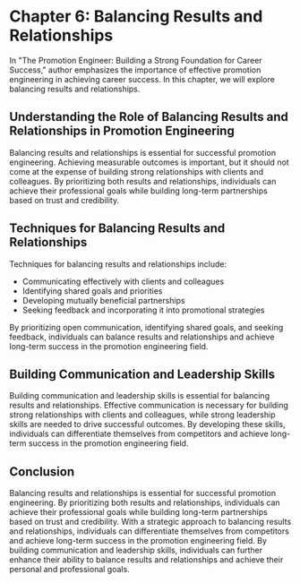 Chapter 6: Balancing Results and Relationships
==============================================

In "The Promotion Engineer: Building a Strong Foundation for Career Success," author emphasizes the importance of effective promotion engineering in achieving career success. In this chapter, we will explore balancing results and relationships.

Understanding the Role of Balancing Results and Relationships in Promotion Engineering
--------------------------------------------------------------------------------------

Balancing results and relationships is essential for successful promotion engineering. Achieving measurable outcomes is important, but it should not come at the expense of building strong relationships with clients and colleagues. By prioritizing both results and relationships, individuals can achieve their professional goals while building long-term partnerships based on trust and credibility.

Techniques for Balancing Results and Relationships
--------------------------------------------------

Techniques for balancing results and relationships include:

* Communicating effectively with clients and colleagues
* Identifying shared goals and priorities
* Developing mutually beneficial partnerships
* Seeking feedback and incorporating it into promotional strategies

By prioritizing open communication, identifying shared goals, and seeking feedback, individuals can balance results and relationships and achieve long-term success in the promotion engineering field.

Building Communication and Leadership Skills
--------------------------------------------

Building communication and leadership skills is essential for balancing results and relationships. Effective communication is necessary for building strong relationships with clients and colleagues, while strong leadership skills are needed to drive successful outcomes. By developing these skills, individuals can differentiate themselves from competitors and achieve long-term success in the promotion engineering field.

Conclusion
----------

Balancing results and relationships is essential for successful promotion engineering. By prioritizing both results and relationships, individuals can achieve their professional goals while building long-term partnerships based on trust and credibility. With a strategic approach to balancing results and relationships, individuals can differentiate themselves from competitors and achieve long-term success in the promotion engineering field. By building communication and leadership skills, individuals can further enhance their ability to balance results and relationships and achieve their personal and professional goals.
